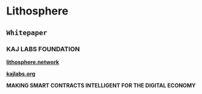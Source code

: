 # Lithosphere

## `Whitepaper`

### KAJ LABS FOUNDATION



[**lithosphere.network**](https://lithosphere.network)

[**kajlabs.org**](https://kajlabs.org)

**MAKING SMART CONTRACTS INTELLIGENT FOR THE DIGITAL ECONOMY**
